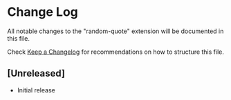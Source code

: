 # Change Log

All notable changes to the "random-quote" extension will be documented in this file.

Check [Keep a Changelog](http://keepachangelog.com/) for recommendations on how to structure this file.

## [Unreleased]

- Initial release